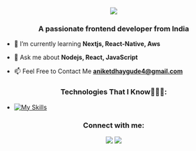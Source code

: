 <h1 align="center">
    <img src="https://readme-typing-svg.herokuapp.com/?font=Righteous&size=35&center=true&vCenter=true&width=500&height=70&duration=4000&lines=Hi+There!+👋;+I'm+Aniket!;" />
</h1>
<h3 align="center">A passionate frontend developer from India</h3>

- 🌱 I’m currently learning **Nextjs, React-Native, Aws**

- 💬 Ask me about **Nodejs, React, JavaScript**

- 📫 Feel Free to Contact Me **aniketdhaygude4@gmail.com**


<h3 align="center">Technologies That I Know👨🏻‍💻:</h3>

- [![My Skills](https://skillicons.dev/icons?i=c,cpp,python,html,css,tailwind,js,nodejs,express,react,mongodb,docker,vscode,linux,git,github,firebase,figma)](https://skillicons.dev)





<h3 align="center">Connect with me:</h3>
<p align="center">
  <a href="https://skillicons.dev">
<a href="https://twitter.com/aniket_d04" target="blank"> <img src="https://skillicons.dev/icons?i=twitter" /></a>
<a href="https://www.linkedin.com/in/aniket-dhaygude-63bab6291/" target="blank"><img src="https://skillicons.dev/icons?i=linkedin" /></a>

</p>
